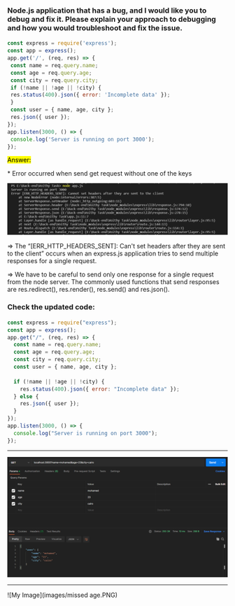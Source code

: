 ### Node.js application that has a bug, and I would like you to debug and fix it. Please explain your approach to debugging and how you would troubleshoot and fix the issue.

```Javascript
const express = require('express');
const app = express();
app.get('/', (req, res) => {
 const name = req.query.name;
 const age = req.query.age;
 const city = req.query.city;
 if (!name || !age || !city) {
 res.status(400).json({ error: 'Incomplete data' });
 }
 const user = { name, age, city };
 res.json({ user });
});
app.listen(3000, () => {
 console.log('Server is running on port 3000');
});
```

<mark>Answer:</mark>

<p>* Error occurred when send get request without one of the keys</p>

![My Image](images/Error.PNG)

<p>=> The “[ERR_HTTP_HEADERS_SENT]:  Can't set headers after they are sent to the client” occurs when an express.js application tries to send multiple responses for a single request.</p>

<p>=> We have to be careful to send only one response for a single request from the node server. The commonly used functions that send responses are res.redirect(), res.render(), res.send() and res.json().</p>

### Check the updated code:

```Javascript
const express = require("express");
const app = express();
app.get("/", (req, res) => {
  const name = req.query.name;
  const age = req.query.age;
  const city = req.query.city;
  const user = { name, age, city };

  if (!name || !age || !city) {
    res.status(400).json({ error: "Incomplete data" });
  } else {
    res.json({ user });
  }
});
app.listen(3000, () => {
  console.log("Server is running on port 3000");
});
```

---

![My Image](images/GET.PNG)

---

![My Image](images/missed age.PNG)
